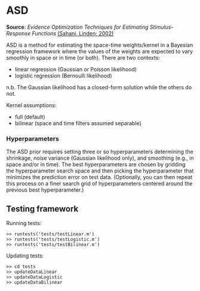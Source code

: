 # ASD

__Source__: _Evidence Optimization Techniques for Estimating Stimulus-Response Functions_ [(Sahani, Linden; 2002)](http://papers.nips.cc/paper/2294-evidence-optimization-techniques-for-estimating-stimulus-response-functions)

ASD is a method for estimating the space-time weights/kernel in a Bayesian regression framework where the values of the weights are expected to vary smoothly in space or in time (or both). There are two contexts:

* linear regression (Gaussian or Poisson likelihood)
* logistic regression (Bernoulli likelihood)

n.b. The Gaussian likelihood has a closed-form solution while the others do not.

Kernel assumptions:

* full (default)
* bilinear (space and time filters assumed separable)

### Hyperparameters

The ASD prior requires setting three or so hyperparameters determining the shrinkage, noise variance (Gaussian likelihood only), and smoothing (e.g., in space and/or in time). The best hyperparameters are chosen by gridding the hyperparameter search space and then picking the hyperparameter that minimizes the prediction error on test data. (Optionally, you can then repeat this process on a finer search grid of hyperparameters centered around the previous best hyperparameter.)

## Testing framework

Running tests:

```
>> runtests('tests/testLinear.m')
>> runtests('tests/testLogistic.m')
>> runtests('tests/testBilinear.m')
```

Updating tests:

```
>> cd tests
>> updateDataLinear
>> updateDataLogistic
>> updateDataBilinear
```
